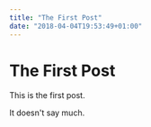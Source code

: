 ```yaml
---
title: "The First Post"
date: "2018-04-04T19:53:49+01:00"
---
```


# The First Post

This is the first post.

It doesn't say much.
